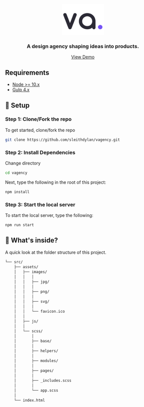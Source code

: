 <br />
<p align="center">
  <a href="https://vagency.netlify.app">
    <img src="./src/assets/images/png/vagency.png" alt="vagency logo" width="135" height="100">
  </a>

  <h3 align="center">A design agency shaping ideas into products.</h3>

  <p align="center">
    <a href="https://vagency.netlify.app">View Demo</a>
</p>

## Requirements

- [Node >= 10.x](https://nodejs.org/en/)
- [Gulp 4.x](https://gulpjs.com/)

## :rocket: Setup

### Step 1: Clone/Fork the repo

To get started, clone/fork the repo

```sh
git clone https://github.com/sleithdylan/vagency.git
```

### Step 2: Install Dependencies

Change directory

```sh
cd vagency
```

Next, type the following in the root of this project:

```sh
npm install
```

### Step 3: Start the local server

To start the local server, type the following:

```bash
npm run start
```

## :open_file_folder: What's inside?

A quick look at the folder structure of this project.

```
└── src/
    ├── assets/
    │   ├── images/
    │   │   │
    │   │   ├── jpg/
    │   │   │
    │   │   ├── png/
    │   │   │
    │   │   ├── svg/
    │   │   │
    │   │   └── favicon.ico
    │   │
    │   ├── js/
    │   │
    │   └── scss/
    │       │
    │       ├── base/
    │       │
    │       ├── helpers/
    │       │
    │       ├── modules/
    │       │
    │       ├── pages/
    │       │
    │       ├── _includes.scss
    │       │
    │       └── app.scss
    │
    └── index.html
```
